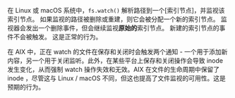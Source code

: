 
<!--type=misc-->

在 Linux 或 macOS 系统中，`fs.watch()` 解析路径到一个[索引节点]，并监视该索引节点。
如果监视的路径被删除或重建，则它会被分配一个新的索引节点。
监视器会发出一个删除事件，但会继续监视**原始的**索引节点。
新建的索引节点的事件不会被触发。
这是正常的行为。

在 AIX 中，正在 watch 的文件在保存和关闭时会触发两个通知 - 一个用于添加新内容，另一个用于关闭监听。此外，在某些平台上保存和关闭操作会导致 inode 发生变化，从而强制 watch 操作失效和无效。AIX 在文件的生命周期中保留了 inode ，尽管这与 Linux / macOS 不同，但这也提高了文件监视的可用性。这是预期的行为。

